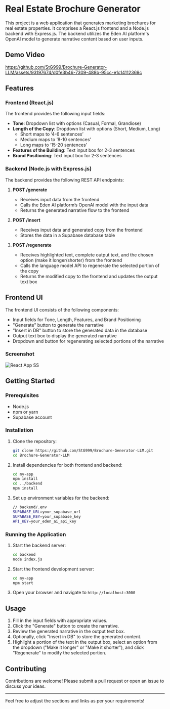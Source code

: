 # Real Estate Brochure Generator

This project is a web application that generates marketing brochures for real estate properties. It comprises a React.js frontend and a Node.js backend with Express.js. The backend utilizes the Eden AI platform's OpenAI model to generate narrative content based on user inputs.

## Demo Video
https://github.com/StG999/Brochure-Generator-LLM/assets/93197674/d0fe3b46-7309-488b-95cc-e1c14112369c

## Features

### Frontend (React.js)

The frontend provides the following input fields:

- **Tone**: Dropdown list with options (Casual, Formal, Grandiose)
- **Length of the Copy**: Dropdown list with options (Short, Medium, Long)
  - Short maps to ‘4-6 sentences’
  - Medium maps to ‘8-10 sentences’
  - Long maps to ‘15-20 sentences’
- **Features of the Building**: Text input box for 2-3 sentences
- **Brand Positioning**: Text input box for 2-3 sentences

### Backend (Node.js with Express.js)

The backend provides the following REST API endpoints:

1. **POST /generate**
    - Receives input data from the frontend
    - Calls the Eden AI platform’s OpenAI model with the input data
    - Returns the generated narrative flow to the frontend

2. **POST /insert**
    - Receives input data and generated copy from the frontend
    - Stores the data in a Supabase database table

3. **POST /regenerate**
    - Receives highlighted text, complete output text, and the chosen option (make it longer/shorter) from the frontend
    - Calls the language model API to regenerate the selected portion of the copy
    - Returns the modified copy to the frontend and updates the output text box

## Frontend UI

The frontend UI consists of the following components:

- Input fields for Tone, Length, Features, and Brand Positioning
- "Generate" button to generate the narrative
- "Insert in DB" button to store the generated data in the database
- Output text box to display the generated narrative
- Dropdown and button for regenerating selected portions of the narrative

### Screenshot

![React App SS](https://github.com/StG999/Brochure-Generator-LLM/assets/93197674/07d72caf-275c-4f05-8dba-d47029d39fb8)

## Getting Started

### Prerequisites

- Node.js
- npm or yarn
- Supabase account

### Installation

1. Clone the repository:
   ```bash
   git clone https://github.com/StG999/Brochure-Generator-LLM.git
   cd Brochure-Generator-LLM
   ```

2. Install dependencies for both frontend and backend:
   ```bash
   cd my-app
   npm install
   cd ../backend
   npm install
   ```

3. Set up environment variables for the backend:
   ```bash
   // backend/.env
   SUPABASE_URL=your_supabase_url
   SUPABASE_KEY=your_supabase_key
   API_KEY=your_eden_ai_api_key
   ```

### Running the Application

1. Start the backend server:
   ```bash
   cd backend
   node index.js
   ```

2. Start the frontend development server:
   ```bash
   cd my-app
   npm start
   ```

3. Open your browser and navigate to `http://localhost:3000`

## Usage

1. Fill in the input fields with appropriate values.
2. Click the "Generate" button to create the narrative.
3. Review the generated narrative in the output text box.
4. Optionally, click "Insert in DB" to store the generated content.
5. Highlight a portion of the text in the output box, select an option from the dropdown ("Make it longer" or "Make it shorter"), and click "Regenerate" to modify the selected portion.

## Contributing

Contributions are welcome! Please submit a pull request or open an issue to discuss your ideas.

---

Feel free to adjust the sections and links as per your requirements!
